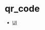 # qr_code

- [UI](https://www.figma.com/design/T8x4SKnTcgJEtPpwqaoFfz/QR-Code-UI-(Community)?node-id=0-1&node-type=canvas&t=eQSB0eA8aAhrYjTg-0)
